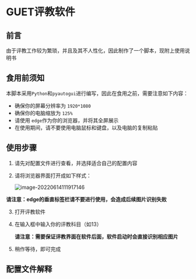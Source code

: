 # GUET评教软件

## 前言

由于评教工作较为繁琐，并且及其不人性化，因此制作了一个脚本，现附上使用说明书

## 食用前须知

本脚本采用`Python`和`pyautogui`进行编写，因此在食用之前，需要注意如下内容：

- 确保你的屏幕分辨率为 `1920*1080`
- 确保你的电脑缩放为 `125%`
- 请使用 `edge`作为你的浏览器，并将其全屏展示
- 在使用期间，请不要使用电脑鼠标和键盘，以及电脑的<kbd>复制</kbd><kbd>粘贴</kbd>

## 使用步骤

1. 请先对配置文件进行查看，并选择适合自己的配置内容

2. 请将浏览器界面打开成如下样式：

   ![image-20220614111917146](https://npicture.oss-cn-beijing.aliyuncs.com/Picgo/image-20220614111917146.png)

​	**请注意：edge的垂直标签栏请不要进行使用，会造成后续图片识别失败**

3. 打开评教软件

4. 在输入框中输入你的评教科目（如13）

   **请注意：需要保证评教界面在软件后面，软件启动时会直接识别相应图片**

5. 稍作等待，即可完成



## 配置文件解释
